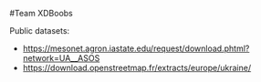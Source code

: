 #Team XDBoobs

Public datasets:
- https://mesonet.agron.iastate.edu/request/download.phtml?network=UA__ASOS
- https://download.openstreetmap.fr/extracts/europe/ukraine/
